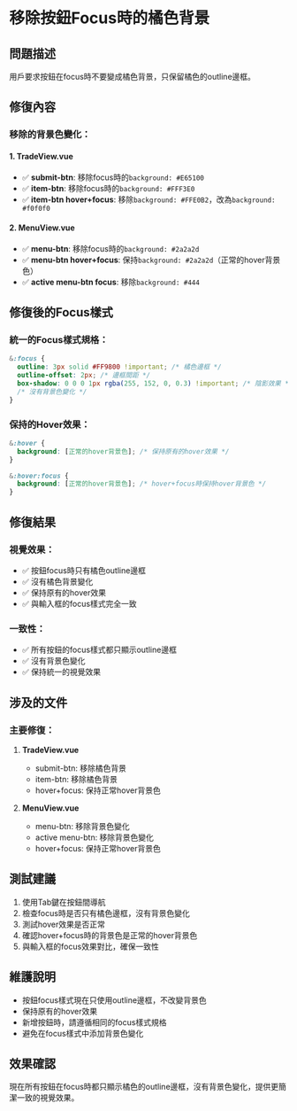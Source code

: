 # 移除按鈕Focus時的橘色背景

## 問題描述
用戶要求按鈕在focus時不要變成橘色背景，只保留橘色的outline邊框。

## 修復內容

### 移除的背景色變化：

#### 1. TradeView.vue
- ✅ **submit-btn**: 移除focus時的`background: #E65100`
- ✅ **item-btn**: 移除focus時的`background: #FFF3E0`
- ✅ **item-btn hover+focus**: 移除`background: #FFE0B2`，改為`background: #f0f0f0`

#### 2. MenuView.vue
- ✅ **menu-btn**: 移除focus時的`background: #2a2a2d`
- ✅ **menu-btn hover+focus**: 保持`background: #2a2a2d`（正常的hover背景色）
- ✅ **active menu-btn focus**: 移除`background: #444`

## 修復後的Focus樣式

### 統一的Focus樣式規格：
```css
&:focus {
  outline: 3px solid #FF9800 !important; /* 橘色邊框 */
  outline-offset: 2px; /* 邊框間距 */
  box-shadow: 0 0 0 1px rgba(255, 152, 0, 0.3) !important; /* 陰影效果 */
  /* 沒有背景色變化 */
}
```

### 保持的Hover效果：
```css
&:hover {
  background: [正常的hover背景色]; /* 保持原有的hover效果 */
}

&:hover:focus {
  background: [正常的hover背景色]; /* hover+focus時保持hover背景色 */
}
```

## 修復結果

### 視覺效果：
- ✅ 按鈕focus時只有橘色outline邊框
- ✅ 沒有橘色背景變化
- ✅ 保持原有的hover效果
- ✅ 與輸入框的focus樣式完全一致

### 一致性：
- ✅ 所有按鈕的focus樣式都只顯示outline邊框
- ✅ 沒有背景色變化
- ✅ 保持統一的視覺效果

## 涉及的文件

### 主要修復：
1. **TradeView.vue**
   - submit-btn: 移除橘色背景
   - item-btn: 移除橘色背景
   - hover+focus: 保持正常hover背景色

2. **MenuView.vue**
   - menu-btn: 移除背景色變化
   - active menu-btn: 移除背景色變化
   - hover+focus: 保持正常hover背景色

## 測試建議
1. 使用Tab鍵在按鈕間導航
2. 檢查focus時是否只有橘色邊框，沒有背景色變化
3. 測試hover效果是否正常
4. 確認hover+focus時的背景色是正常的hover背景色
5. 與輸入框的focus效果對比，確保一致性

## 維護說明
- 按鈕focus樣式現在只使用outline邊框，不改變背景色
- 保持原有的hover效果
- 新增按鈕時，請遵循相同的focus樣式規格
- 避免在focus樣式中添加背景色變化

## 效果確認
現在所有按鈕在focus時都只顯示橘色的outline邊框，沒有背景色變化，提供更簡潔一致的視覺效果。
